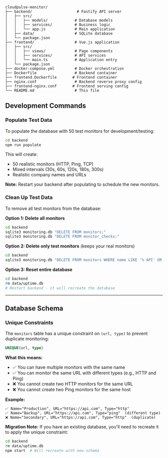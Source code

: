 ```
cloudpulse-monitor/
├── backend/                    # Fastify API server
│   ├── src/
│   │   ├── models/            # Database models
│   │   ├── services/          # Business logic
│   │   └── app.js             # Main application
│   ├── data/                  # SQLite database
│   └── package.json
├── frontend/                  # Vue.js application
│   ├── src/
│   │   ├── views/             # Page components
│   │   ├── services/          # API services
│   │   └── main.ts            # Application entry
│   └── package.json
├── docker-compose.yml         # Docker orchestration
├── Dockerfile                 # Backend container
├── frontend.Dockerfile       # Frontend container
├── nginx.conf                 # Backend reverse proxy config
├── frontend-nginx.conf       # Frontend serving config
└── README.md                  # This file
```

## Development Commands

### Populate Test Data

To populate the database with 50 test monitors for development/testing:

```bash
cd backend
npm run populate
```

This will create:
- 50 realistic monitors (HTTP, Ping, TCP)
- Mixed intervals (30s, 60s, 120s, 180s, 300s)
- Realistic company names and URLs

**Note:** Restart your backend after populating to schedule the new monitors.

### Clean Up Test Data

To remove all test monitors from the database:

**Option 1: Delete all monitors**
```bash
cd backend
sqlite3 monitoring.db "DELETE FROM monitors;"
sqlite3 monitoring.db "DELETE FROM monitor_checks;"
```

**Option 2: Delete only test monitors** (keeps your real monitors)
```bash
cd backend
sqlite3 monitoring.db "DELETE FROM monitors WHERE name LIKE '% API' OR name LIKE '% Website' OR name LIKE '% CDN' OR name LIKE '% Database' OR name LIKE '% Cache' OR name LIKE '% Storage' OR name LIKE '% Auth';"
```

**Option 3: Reset entire database**
```bash
cd backend
rm data/uptime.db
# Restart backend - it will recreate the database
```

---

## Database Schema

### Unique Constraints

The `monitors` table has a unique constraint on `(url, type)` to prevent duplicate monitoring:

```sql
UNIQUE(url, type)
```

**What this means:**
- ✅ You can have multiple monitors with the same name
- ✅ You can monitor the same URL with different types (e.g., HTTP and Ping)
- ❌ You cannot create two HTTP monitors for the same URL
- ❌ You cannot create two Ping monitors for the same host

**Example:**
```
✅ Name="Production", URL="https://api.com", Type="http"
✅ Name="Backup", URL="https://api.com", Type="ping"  (different type)
❌ Name="Secondary", URL="https://api.com", Type="http"  (duplicate)
```

**Migration Note:**
If you have an existing database, you'll need to recreate it to apply the unique constraint:
```bash
cd backend
rm data/uptime.db
npm start  # Will recreate with new schema
```